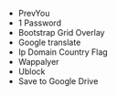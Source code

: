 - PrevYou
- 1 Password
- Bootstrap Grid Overlay
- Google translate
- Ip Domain Country Flag
- Wappalyer
- Ublock
- Save to Google Drive